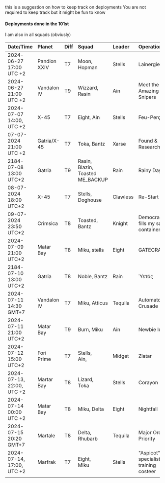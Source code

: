 this is a suggestion on how to keep track on deployments You are not required to keep track but it might be fun to know

#### Deployments done in the 101st
I am also in all squads (obviusly)

| Date/Time                        | Planet         | Diff | Squad                            | Leader   | Operation                             |
| :------------------------------- | :------------- | :--- | :------------------------------- | :------- | :------------------------------------ |
| 2024-06-27<br>17:00 <br>UTC +2   | Pandion XXIV   | T7   | Moon, Hopman                     | Stells   | Lainergie                             |
| 2024-06-27 <br>21:00<br>UTC +2   | Vandalon IV    | T9   | Wizzard, Rasin                   | Ain      | Meet the Amazing Snipers              |
| 2024-07-07 <br>14:00, <br>UTC +2 | X-45           | T7   | Eight, Ain                       | Stells   | Feu-Perçant                           |
| 07-07-2024 <br>21:00<br>UTC +2   | Gatria/X-45    | T7   | Toka, Bantz                      | Xarse    | Found & Research                      |
| 2184-07-08<br>13:00<br>UTC+2     | Gatria         | T9   | Rasin, Blazin, Toasted ME_BACKUP | Rain     | Rainy Day                             |
| 08-07-2024 18:00<br>UTC+2        | X-45           | T7   | Stells, Doghouse                 | Clawless | Re-Start                              |
| 09-07-2024<br>23:50<br>UTC+2     | Crimsica       | T8   | Toasted, Bantz                   | Knight   | Democracy fills my sample container   |
| 2024-07-09 <br>21:00<br>UTC+2    | Matar Bay      | T8   | Miku, stells                     | Eight    | GATECRASHER                           |
| 2184-07-10 13:00 UTC+2           | Gatria         | T8   | Noble, Bantz                     | Rain     | Ὑετός                                 |
| 2024-07-11 14:30 GMT+7           | Vandalon IV    | T7   | Miku, Atticus                    | Tequila  | Automaton Crusade                     |
| 2024-07-11 21:00<br>UTC+2        | Matar Bay      | T9   | Burn, Miku                       | Ain      | Newbie Ideas                          |
| 2024-07-12 15:00 UTC+2           | Fori Prime     | T7   | Stells,<br>Ain,                  | Midget   | Zlatar                                |
| 2024-07-13, 22:00, UTC +2        | Martar Bay<br> | T8   | Lizard,<br>Toka<br>              | Stells   | Corayon                               |
| 2024-07-14 00:00<br>UTC +2       | Matar Bay      | T8   | Miku, Delta                      | Eight    | Nightfall                             |
| 2024-07-15 20:20 GMT+7           | Martale        | T8   | Delta,<br>Rhubarb                | Tequila  | Major Order Priority                  |
| 2024-07-14, 17:00, UTC +2        | Marfrak        | T7   | Eight,<br>Miku                   | Stells   | "Aspicot" specialist training costeer |
|                                  |                |      |                                  |          |                                       |


